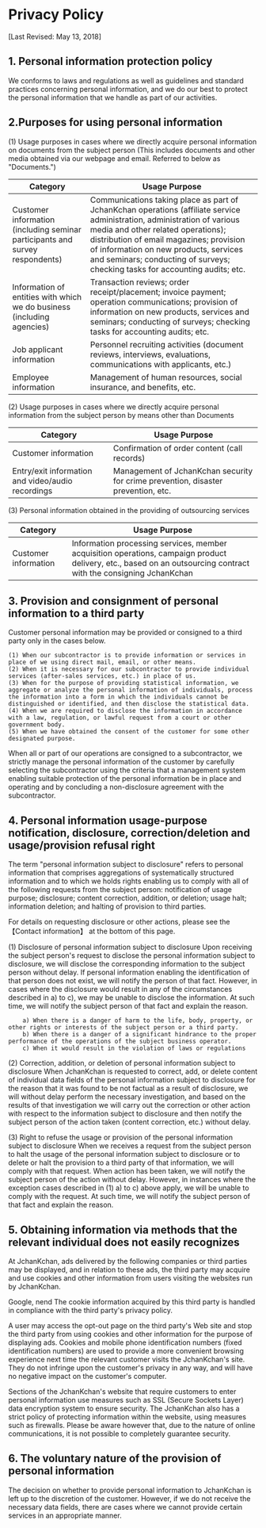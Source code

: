 # Privacy Policy

[Last Revised: May 13, 2018]

## 1. Personal information protection policy

We conforms to laws and regulations as well as guidelines and standard practices concerning personal information, and we do our best to protect the personal information that we handle as part of our activities.
## 2.Purposes for using personal information

(1) Usage purposes in cases where we directly acquire personal information on documents from the subject person (This includes documents and other media obtained via our webpage and email. Referred to below as "Documents.")

|Category|Usage Purpose|
|---|---|
|Customer information (including seminar participants and survey respondents)|Communications taking place as part of JchanKchan operations (affiliate service administration, administration of various media and other related operations); distribution of email magazines; provision of information on new products, services and seminars; conducting of surveys; checking tasks for accounting audits; etc.|
|Information of entities with which we do business (including agencies)|Transaction reviews; order receipt/placement; invoice payment; operation communications; provision of information on new products, services and seminars; conducting of surveys; checking tasks for accounting audits; etc.|
|Job applicant information|Personnel recruiting activities (document reviews, interviews, evaluations, communications with applicants, etc.)|
|Employee information|Management of human resources, social insurance, and benefits, etc.| 	


(2) Usage purposes in cases where we directly acquire personal information from the subject person by means other than Documents

|Category|Usage Purpose|
|---|---|
|Customer information|Confirmation of order content (call records)|
|Entry/exit information and video/audio recordings|Management of JchanKchan security for crime prevention, disaster prevention, etc.|

(3) Personal information obtained in the providing of outsourcing services

|Category|Usage Purpose|
|---|---|
|Customer information|Information processing services, member acquisition operations, campaign product delivery, etc., based on an outsourcing contract with the consigning JchanKchan|

## 3. Provision and consignment of personal information to a third party

Customer personal information may be provided or consigned to a third party only in the cases below.

    (1) When our subcontractor is to provide information or services in place of we using direct mail, email, or other means.
    (2) When it is necessary for our subcontractor to provide individual services (after-sales services, etc.) in place of us.
    (3) When for the purpose of providing statistical information, we aggregate or analyze the personal information of individuals, process the information into a form in which the individuals cannot be distinguished or identified, and then disclose the statistical data.
    (4) When we are required to disclose the information in accordance with a law, regulation, or lawful request from a court or other government body.
    (5) When we have obtained the consent of the customer for some other designated purpose.

When all or part of our operations are consigned to a subcontractor, we strictly manage the personal information of the customer by carefully selecting the subcontractor using the criteria that a management system enabling suitable protection of the personal information be in place and operating and by concluding a non-disclosure agreement with the subcontractor.

## 4. Personal information usage-purpose notification, disclosure, correction/deletion and usage/provision refusal right

The term "personal information subject to disclosure" refers to personal information that comprises aggregations of systematically structured information and to which we holds rights enabling us to comply with all of the following requests from the subject person: notification of usage purpose; disclosure; content correction, addition, or deletion; usage halt; information deletion; and halting of provision to third parties.

For details on requesting disclosure or other actions, please see the 【Contact information】 at the bottom of this page.

(1) Disclosure of personal information subject to disclosure
    Upon receiving the subject person's request to disclose the personal information subject to disclosure, we will disclose the corresponding information to the subject person without delay. If personal information enabling the identification of that person does not exist, we will notify the person of that fact.
    However, in cases where the disclosure would result in any of the circumstances described in a) to c), we may be unable to disclose the information. At such time, we will notify the subject person of that fact and explain the reason.

        a) When there is a danger of harm to the life, body, property, or other rights or interests of the subject person or a third party.
        b) When there is a danger of a significant hindrance to the proper performance of the operations of the subject business operator.
        c) When it would result in the violation of laws or regulations

(2) Correction, addition, or deletion of personal information subject to disclosure
    When JchanKchan is requested to correct, add, or delete content of individual data fields of the personal information subject to disclosure for the reason that it was found to be not factual as a result of disclosure, we will without delay perform the necessary investigation, and based on the results of that investigation we will carry out the correction or other action with respect to the information subject to disclosure and then notify the subject person of the action taken (content correction, etc.) without delay.

(3) Right to refuse the usage or provision of the personal information subject to disclosure
    When we receives a request from the subject person to halt the usage of the personal information subject to disclosure or to delete or halt the provision to a third party of that information, we will comply with that request. When action has been taken, we will notify the subject person of the action without delay. However, in instances where the exception cases described in (1) a) to c) above apply, we will be unable to comply with the request. At such time, we will notify the subject person of that fact and explain the reason.

## 5. Obtaining information via methods that the relevant individual does not easily recognizes

At JchanKchan, ads delivered by the following companies or third parties may be displayed, and in relation to these ads, the third party may acquire and use cookies and other information from users visiting the websites run by JchanKchan.

Google, nend
The cookie information acquired by this third party is handled in compliance with the third party's privacy policy.

A user may access the opt-out page on the third party's Web site and stop the third party from using cookies and other information for the purpose of displaying ads.
Cookies and mobile phone identification numbers (fixed identification numbers) are used to provide a more convenient browsing experience next time the relevant customer visits the JchanKchan's site. They do not infringe upon the customer's privacy in any way, and will have no negative impact on the customer's computer.

Sections of the JchanKchan's website that require customers to enter personal information use measures such as SSL (Secure Sockets Layer) data encryption system to ensure security. The JchanKchan also has a strict policy of protecting information within the website, using measures such as firewalls. Please be aware however that, due to the nature of online communications, it is not possible to completely guarantee security.
## 6. The voluntary nature of the provision of personal information

The decision on whether to provide personal information to JchanKchan is left up to the discretion of the customer. However, if we do not receive the necessary data fields, there are cases where we cannot provide certain services in an appropriate manner.
